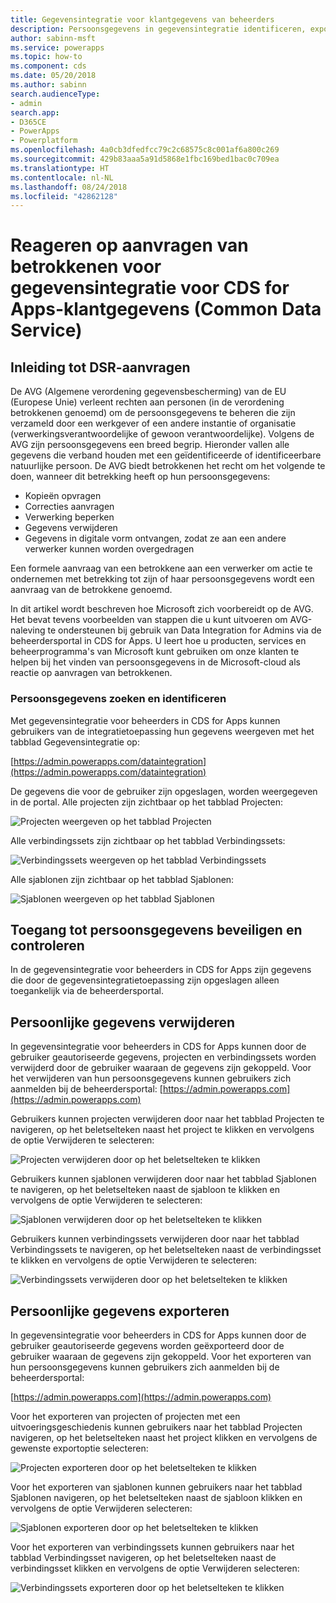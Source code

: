 ```yaml
---
title: Gegevensintegratie voor klantgegevens van beheerders
description: Persoonsgegevens in gegevensintegratie identificeren, exporteren en verwijderen voor CDS for Apps-beheerders
author: sabinn-msft
ms.service: powerapps
ms.topic: how-to
ms.component: cds
ms.date: 05/20/2018
ms.author: sabinn
search.audienceType:
- admin
search.app:
- D365CE
- PowerApps
- Powerplatform
ms.openlocfilehash: 4a0cb3dfedfcc79c2c68575c8c001af6a800c269
ms.sourcegitcommit: 429b83aaa5a91d5868e1fbc169bed1bac0c709ea
ms.translationtype: HT
ms.contentlocale: nl-NL
ms.lasthandoff: 08/24/2018
ms.locfileid: "42862128"
---
```

# <a name="responding-to-data-subject-rights-dsr-requests-for-data-integration-for-common-data-service-for-apps-customer-data"></a>Reageren op aanvragen van betrokkenen voor gegevensintegratie voor CDS for Apps-klantgegevens (Common Data Service)

## <a name="introduction-to-dsr-requests"></a>Inleiding tot DSR-aanvragen

De AVG (Algemene verordening gegevensbescherming) van de EU (Europese Unie) verleent rechten aan personen (in de verordening betrokkenen genoemd) om de persoonsgegevens te beheren die zijn verzameld door een werkgever of een andere instantie of organisatie (verwerkingsverantwoordelijke of gewoon verantwoordelijke). Volgens de AVG zijn persoonsgegevens een breed begrip. Hieronder vallen alle gegevens die verband houden met een geïdentificeerde of identificeerbare natuurlijke persoon. De AVG biedt betrokkenen het recht om het volgende te doen, wanneer dit betrekking heeft op hun persoonsgegevens:

- Kopieën opvragen
- Correcties aanvragen
- Verwerking beperken
- Gegevens verwijderen
- Gegevens in digitale vorm ontvangen, zodat ze aan een andere verwerker kunnen worden overgedragen

Een formele aanvraag van een betrokkene aan een verwerker om actie te ondernemen met betrekking tot zijn of haar persoonsgegevens wordt een aanvraag van de betrokkene genoemd.

In dit artikel wordt beschreven hoe Microsoft zich voorbereidt op de AVG. Het bevat tevens voorbeelden van stappen die u kunt uitvoeren om AVG-naleving te ondersteunen bij gebruik van Data Integration for Admins via de beheerdersportal in CDS for Apps. U leert hoe u producten, services en beheerprogramma's van Microsoft kunt gebruiken om onze klanten te helpen bij het vinden van persoonsgegevens in de Microsoft-cloud als reactie op aanvragen van betrokkenen.

### <a name="searching-for-and-identifying-personal-data"></a>Persoonsgegevens zoeken en identificeren

Met gegevensintegratie voor beheerders in CDS for Apps kunnen gebruikers van de integratietoepassing hun gegevens weergeven met het tabblad Gegevensintegratie op:

[https://admin.powerapps.com/dataintegration](https://admin.powerapps.com/dataintegration)

De gegevens die voor de gebruiker zijn opgeslagen, worden weergegeven in de portal. Alle projecten zijn zichtbaar op het tabblad Projecten:

![Projecten weergeven op het tabblad Projecten](./media/data-integration-gdpr-dsr/projects-tab.png)

Alle verbindingssets zijn zichtbaar op het tabblad Verbindingssets:

![Verbindingssets weergeven op het tabblad Verbindingssets](./media/data-integration-gdpr-dsr/connections-tab.png)

Alle sjablonen zijn zichtbaar op het tabblad Sjablonen:

![Sjablonen weergeven op het tabblad Sjablonen](./media/data-integration-gdpr-dsr/templates-tab.png)

## <a name="securing-and-controlling-access-to-personal-information"></a>Toegang tot persoonsgegevens beveiligen en controleren

In de gegevensintegratie voor beheerders in CDS for Apps zijn gegevens die door de gegevensintegratietoepassing zijn opgeslagen alleen toegankelijk via de beheerdersportal.

## <a name="deleting-personal-data"></a>Persoonlijke gegevens verwijderen

In gegevensintegratie voor beheerders in CDS for Apps kunnen door de gebruiker geautoriseerde gegevens, projecten en verbindingssets worden verwijderd door de gebruiker waaraan de gegevens zijn gekoppeld. Voor het verwijderen van hun persoonsgegevens kunnen gebruikers zich aanmelden bij de beheerdersportal: [https://admin.powerapps.com](https://admin.powerapps.com)

Gebruikers kunnen projecten verwijderen door naar het tabblad Projecten te navigeren, op het beletselteken naast het project te klikken en vervolgens de optie Verwijderen te selecteren:

![Projecten verwijderen door op het beletselteken te klikken](./media/data-integration-gdpr-dsr/projects-del.png)

Gebruikers kunnen sjablonen verwijderen door naar het tabblad Sjablonen te navigeren, op het beletselteken naast de sjabloon te klikken en vervolgens de optie Verwijderen te selecteren:

![Sjablonen verwijderen door op het beletselteken te klikken](./media/data-integration-gdpr-dsr/templates-del.png)

Gebruikers kunnen verbindingssets verwijderen door naar het tabblad Verbindingssets te navigeren, op het beletselteken naast de verbindingsset te klikken en vervolgens de optie Verwijderen te selecteren:

![Verbindingssets verwijderen door op het beletselteken te klikken](./media/data-integration-gdpr-dsr/connsets-del.png)

## <a name="exporting-personal-data"></a>Persoonlijke gegevens exporteren

In gegevensintegratie voor beheerders in CDS for Apps kunnen door de gebruiker geautoriseerde gegevens worden geëxporteerd door de gebruiker waaraan de gegevens zijn gekoppeld. Voor het exporteren van hun persoonsgegevens kunnen gebruikers zich aanmelden bij de beheerdersportal:

[https://admin.powerapps.com](https://admin.powerapps.com)

Voor het exporteren van projecten of projecten met een uitvoeringsgeschiedenis kunnen gebruikers naar het tabblad Projecten navigeren, op het beletselteken naast het project klikken en vervolgens de gewenste exportoptie selecteren:

![Projecten exporteren door op het beletselteken te klikken](./media/data-integration-gdpr-dsr/projects-exp.png)

Voor het exporteren van sjablonen kunnen gebruikers naar het tabblad Sjablonen navigeren, op het beletselteken naast de sjabloon klikken en vervolgens de optie Verwijderen selecteren:

![Sjablonen exporteren door op het beletselteken te klikken](./media/data-integration-gdpr-dsr/templates-exp.png)

Voor het exporteren van verbindingssets kunnen gebruikers naar het tabblad Verbindingsset navigeren, op het beletselteken naast de verbindingsset klikken en vervolgens de optie Verwijderen selecteren:

![Verbindingssets exporteren door op het beletselteken te klikken](./media/data-integration-gdpr-dsr/connsets-exp.png)
